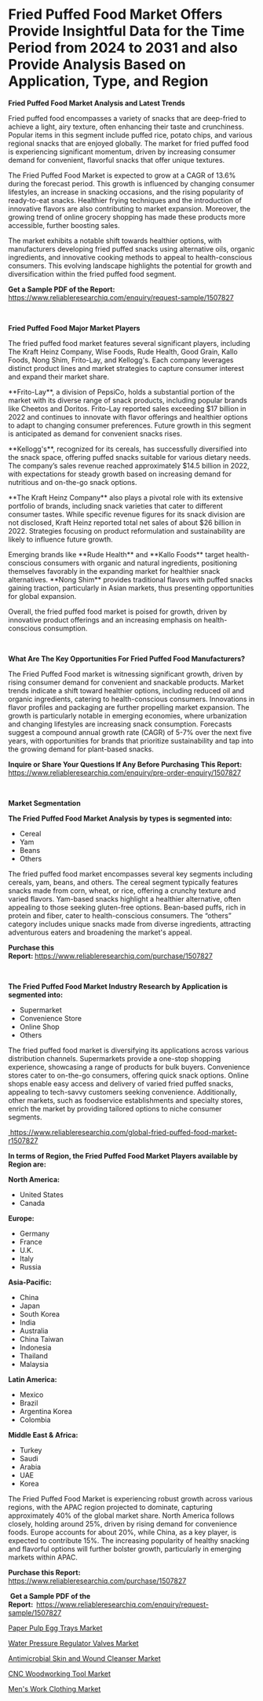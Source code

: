 <p><h1>Fried Puffed Food Market Offers Provide Insightful Data for the Time Period from 2024 to 2031 and also Provide Analysis Based on Application, Type, and Region</h1></p><p><strong>Fried Puffed Food Market Analysis and Latest Trends</strong></p>
<p><p>Fried puffed food encompasses a variety of snacks that are deep-fried to achieve a light, airy texture, often enhancing their taste and crunchiness. Popular items in this segment include puffed rice, potato chips, and various regional snacks that are enjoyed globally. The market for fried puffed food is experiencing significant momentum, driven by increasing consumer demand for convenient, flavorful snacks that offer unique textures.</p><p>The Fried Puffed Food Market is expected to grow at a CAGR of 13.6% during the forecast period. This growth is influenced by changing consumer lifestyles, an increase in snacking occasions, and the rising popularity of ready-to-eat snacks. Healthier frying techniques and the introduction of innovative flavors are also contributing to market expansion. Moreover, the growing trend of online grocery shopping has made these products more accessible, further boosting sales. </p><p>The market exhibits a notable shift towards healthier options, with manufacturers developing fried puffed snacks using alternative oils, organic ingredients, and innovative cooking methods to appeal to health-conscious consumers. This evolving landscape highlights the potential for growth and diversification within the fried puffed food segment.</p></p>
<p><strong>Get a Sample PDF of the Report:&nbsp;</strong> <a href="https://www.reliableresearchiq.com/enquiry/request-sample/1507827">https://www.reliableresearchiq.com/enquiry/request-sample/1507827</a></p>
<p>&nbsp;</p>
<p><strong>Fried Puffed Food Major Market Players</strong></p>
<p><p>The fried puffed food market features several significant players, including The Kraft Heinz Company, Wise Foods, Rude Health, Good Grain, Kallo Foods, Nong Shim, Frito-Lay, and Kellogg's. Each company leverages distinct product lines and market strategies to capture consumer interest and expand their market share.</p><p>**Frito-Lay**, a division of PepsiCo, holds a substantial portion of the market with its diverse range of snack products, including popular brands like Cheetos and Doritos. Frito-Lay reported sales exceeding $17 billion in 2022 and continues to innovate with flavor offerings and healthier options to adapt to changing consumer preferences. Future growth in this segment is anticipated as demand for convenient snacks rises.</p><p>**Kellogg's**, recognized for its cereals, has successfully diversified into the snack space, offering puffed snacks suitable for various dietary needs. The company’s sales revenue reached approximately $14.5 billion in 2022, with expectations for steady growth based on increasing demand for nutritious and on-the-go snack options.</p><p>**The Kraft Heinz Company** also plays a pivotal role with its extensive portfolio of brands, including snack varieties that cater to different consumer tastes. While specific revenue figures for its snack division are not disclosed, Kraft Heinz reported total net sales of about $26 billion in 2022. Strategies focusing on product reformulation and sustainability are likely to influence future growth.</p><p>Emerging brands like **Rude Health** and **Kallo Foods** target health-conscious consumers with organic and natural ingredients, positioning themselves favorably in the expanding market for healthier snack alternatives. **Nong Shim** provides traditional flavors with puffed snacks gaining traction, particularly in Asian markets, thus presenting opportunities for global expansion.</p><p>Overall, the fried puffed food market is poised for growth, driven by innovative product offerings and an increasing emphasis on health-conscious consumption.</p></p>
<p>&nbsp;</p>
<p><strong>What Are The Key Opportunities For Fried Puffed Food Manufacturers?</strong></p>
<p><p>The Fried Puffed Food market is witnessing significant growth, driven by rising consumer demand for convenient and snackable products. Market trends indicate a shift toward healthier options, including reduced oil and organic ingredients, catering to health-conscious consumers. Innovations in flavor profiles and packaging are further propelling market expansion. The growth is particularly notable in emerging economies, where urbanization and changing lifestyles are increasing snack consumption. Forecasts suggest a compound annual growth rate (CAGR) of 5-7% over the next five years, with opportunities for brands that prioritize sustainability and tap into the growing demand for plant-based snacks.</p></p>
<p><strong>Inquire or Share Your Questions If Any Before Purchasing This Report:</strong> <a href="https://www.reliableresearchiq.com/enquiry/pre-order-enquiry/1507827">https://www.reliableresearchiq.com/enquiry/pre-order-enquiry/1507827</a></p>
<p>&nbsp;</p>
<p><strong>Market Segmentation</strong></p>
<p><strong>The Fried Puffed Food Market Analysis by types is segmented into:</strong></p>
<p><ul><li>Cereal</li><li>Yam</li><li>Beans</li><li>Others</li></ul></p>
<p><p>The fried puffed food market encompasses several key segments including cereals, yam, beans, and others. The cereal segment typically features snacks made from corn, wheat, or rice, offering a crunchy texture and varied flavors. Yam-based snacks highlight a healthier alternative, often appealing to those seeking gluten-free options. Bean-based puffs, rich in protein and fiber, cater to health-conscious consumers. The “others” category includes unique snacks made from diverse ingredients, attracting adventurous eaters and broadening the market's appeal.</p></p>
<p><strong>Purchase this Report:&nbsp;</strong><a href="https://www.reliableresearchiq.com/purchase/1507827">https://www.reliableresearchiq.com/purchase/1507827</a></p>
<p>&nbsp;</p>
<p><strong>The Fried Puffed Food Market Industry Research by Application is segmented into:</strong></p>
<p><ul><li>Supermarket</li><li>Convenience Store</li><li>Online Shop</li><li>Others</li></ul></p>
<p><p>The fried puffed food market is diversifying its applications across various distribution channels. Supermarkets provide a one-stop shopping experience, showcasing a range of products for bulk buyers. Convenience stores cater to on-the-go consumers, offering quick snack options. Online shops enable easy access and delivery of varied fried puffed snacks, appealing to tech-savvy customers seeking convenience. Additionally, other markets, such as foodservice establishments and specialty stores, enrich the market by providing tailored options to niche consumer segments.</p></p>
<p><a href="https://www.reliableresearchiq.com/global-fried-puffed-food-market-r1507827">&nbsp;https://www.reliableresearchiq.com/global-fried-puffed-food-market-r1507827</a></p>
<p><strong>In terms of Region, the Fried Puffed Food Market Players available by Region are:</strong></p>
<p>
    <p> <strong> North America: </strong>
        <ul>
            <li>United States</li>
            <li>Canada</li>
        </ul>
        </p> 
    <p> <strong> Europe: </strong>
        <ul>
            <li>Germany</li>
            <li>France</li>
            <li>U.K.</li>
            <li>Italy</li>
            <li>Russia</li>
        </ul>
        </p> 
    <p> <strong> Asia-Pacific: </strong>
        <ul>
            <li>China</li>
            <li>Japan</li>
            <li>South Korea</li>
            <li>India</li>
            <li>Australia</li>
            <li>China Taiwan</li>
            <li>Indonesia</li>
            <li>Thailand</li>
            <li>Malaysia</li>
        </ul>
        </p> 
    <p> <strong> Latin America: </strong>
        <ul>
            <li>Mexico</li>
            <li>Brazil</li>
            <li>Argentina Korea</li>
            <li>Colombia</li>
        </ul>
        </p> 
    <p> <strong> Middle East & Africa: </strong>
        <ul>
            <li>Turkey</li>
            <li>Saudi</li>
            <li>Arabia</li>
            <li>UAE</li>
            <li>Korea</li>
        </ul>
    </p>
    </p>
<p><p>The Fried Puffed Food Market is experiencing robust growth across various regions, with the APAC region projected to dominate, capturing approximately 40% of the global market share. North America follows closely, holding around 25%, driven by rising demand for convenience foods. Europe accounts for about 20%, while China, as a key player, is expected to contribute 15%. The increasing popularity of healthy snacking and flavorful options will further bolster growth, particularly in emerging markets within APAC.</p></p>
<p><strong>Purchase this Report: </strong><a href="https://www.reliableresearchiq.com/purchase/1507827">https://www.reliableresearchiq.com/purchase/1507827</a></p>
<p>&nbsp;<strong>Get a Sample PDF of the Report:&nbsp;&nbsp;</strong><a href="https://www.reliableresearchiq.com/enquiry/request-sample/1507827">https://www.reliableresearchiq.com/enquiry/request-sample/1507827</a></p>
<p><strong></strong></p>
<p><p><a href="https://issuu.com/reportprime-2/docs/paper-pulp-egg-trays-market-size-20_1d852dcb266b2a">Paper Pulp Egg Trays Market</a></p><p><a href="https://www.linkedin.com/pulse/insights-water-pressure-regulator-valves-market-players-size-mr4ae?trackingId=hLIG4rQGRcagUuAHAt9zLA%3D%3D">Water Pressure Regulator Valves Market</a></p><p><a href="https://medium.com/@nargishussain127/how-regional-and-global-trends-are-shaping-the-antimicrobial-skin-and-wound-cleanser-market-for-the-137968f0d1bf?postPublishedType=repub">Antimicrobial Skin and Wound Cleanser Market</a></p><p><a href="https://medium.com/@nargishussain127/cnc-woodworking-tool-market-analysis-report-global-insights-by-region-type-router-bits-insert-b1e1421ed838?postPublishedType=repub">CNC Woodworking Tool Market</a></p><p><a href="https://issuu.com/reportprime-2/docs/mens-work-clothing-market-size-2030_13d4c3c6cc55ee">Men's Work Clothing Market</a></p></p>